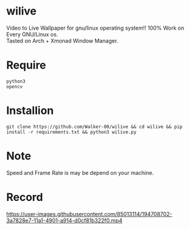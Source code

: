 # wilive
Video to Live Wallpaper for gnu/linux operating system!!
100% Work on Every GNU/Linux os.<br>
Tasted on Arch + Xmonad Window Manager.

# Require
```
python3
opencv
```

# Installion
```
git clone https://github.com/Walker-00/wilive && cd wilive && pip install -r requirements.txt && python3 wilive.py
```

# Note
Speed and Frame Rate is may be depend on your machine.

# Record

https://user-images.githubusercontent.com/85013114/194708702-3a7828e7-11a1-4901-a914-d0cf81b322f0.mp4

